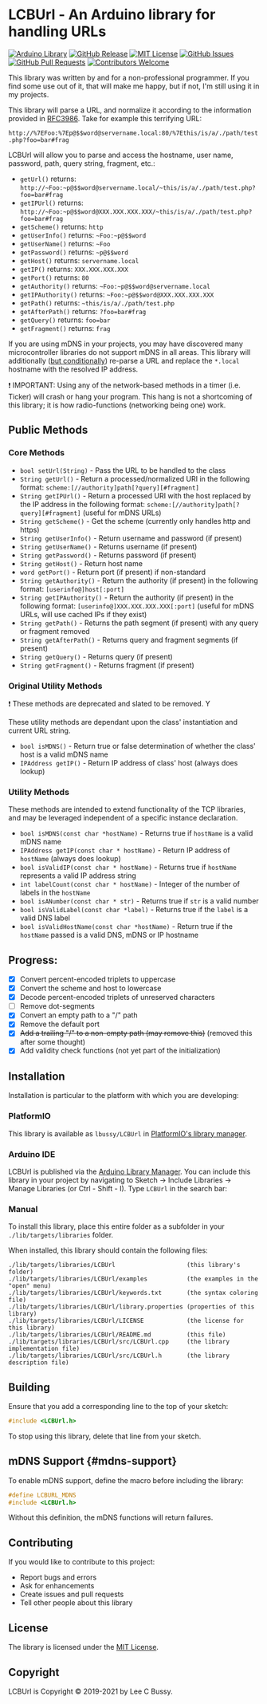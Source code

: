 # LCBUrl - An Arduino library for handling URLs

[![Arduino Library](https://www.ardu-badge.com/badge/LCBUrl.svg?style=plastic)](https://www.ardu-badge.com/LCBUrl)
[![GitHub Release](https://img.shields.io/github/v/release/lbussy/LCBUrl.svg?style=plastic)](https://github.com/lbussy/LCBUrl/releases)
[![MIT License](https://img.shields.io/github/license/lbussy/LCBUrl?style=plastic)](https://github.com/lbussy/LCBUrl/blob/master/LICENSE)
[![GitHub Issues](https://img.shields.io/github/issues/lbussy/LCBUrl?style=plastic)](http://github.com/lbussy/LCBUrl/issues)
[![GitHub Pull Requests](https://img.shields.io/github/issues-pr/lbussy/LCBUrl?style=plastic)](http://github.com/lbussy/LCBUrl/pulls)
[![Contributors Welcome](https://img.shields.io/badge/contributions-welcome-brightgreen.svg?style=plastic)](#Contributing)

This library was written by and for a non-professional programmer.  If you find some use out of it, that will make me happy, but if not, I'm still using it in my projects.

This library will parse a URL, and normalize it according to the information provided in [RFC3986](https://tools.ietf.org/html/rfc3986).  Take for example this terrifying URL:

`http://%7EFoo:%7Ep@$$word@servername.local:80/%7Ethis/is/a/./path/test.php?foo=bar#frag`

LCBUrl will allow you to parse and access the hostname, user name, password, path, query string, fragment, etc.:

- `getUrl()` returns: `http://~Foo:~p@$$word@servername.local/~this/is/a/./path/test.php?foo=bar#frag`
- `getIPUrl()` returns: `http://~Foo:~p@$$word@XXX.XXX.XXX.XXX/~this/is/a/./path/test.php?foo=bar#frag`
- `getScheme()` returns: `http`
- `getUserInfo()` returns: `~Foo:~p@$$word`
- `getUserName()` returns: `~Foo`
- `getPassword()` returns: `~p@$$word`
- `getHost()` returns: `servername.local`
- `getIP()` returns: `XXX.XXX.XXX.XXX`
- `getPort()` returns: `80`
- `getAuthority()` returns: `~Foo:~p@$$word@servername.local`
- `getIPAuthority()` returns: `~Foo:~p@$$word@XXX.XXX.XXX.XXX`
- `getPath()` returns: `~this/is/a/./path/test.php`
- `getAfterPath()` returns: `?foo=bar#frag`
- `getQuery()` returns: `foo=bar`
- `getFragment()` returns: `frag`

If you are using mDNS in your projects, you may have discovered many microcontroller libraries do not support mDNS in all areas.  This library will additionally ([but conditionally](#mdns-support)) re-parse a URL and replace the `*.local` hostname with the resolved IP address.

:exclamation: IMPORTANT: Using any of the network-based methods in a timer (i.e. Ticker) will crash or hang your program. This hang is not a shortcoming of this library; it is how radio-functions (networking being one) work.

## Public Methods

### Core Methods

- `bool setUrl(String)` - Pass the URL to be handled to the class
- `String getUrl()` - Return a processed/normalized URI in the following format: `scheme:[//authority]path[?query][#fragment]`
- `String getIPUrl()` - Return a processed URI with the host replaced by the IP address in the following format: `scheme:[//authority]path[?query][#fragment]` (useful for mDNS URLs)
- `String getScheme()` - Get the scheme (currently only handles http and https)
- `String getUserInfo()` - Return username and password (if present)
- `String getUserName()` - Returns username (if present)
- `String getPassword()` - Returns password (if present)
- `String getHost()` - Return host name
- `word getPort()` - Return port (if present) if non-standard
- `String getAuthority()` - Return the authority (if present) in the following format: `[userinfo@]host[:port]`
- `String getIPAuthority()` - Return the authority (if present) in the following format: `[userinfo@]XXX.XXX.XXX.XXX[:port]` (useful for mDNS URLs, will use cached IPs if they exist)
- `String getPath()` - Returns the path segment (if present) with any query or fragment removed
- `String getAfterPath()` - Returns query and fragment segments (if present)
- `String getQuery()` - Returns query (if present)
- `String getFragment()` - Returns fragment (if present)

### Original Utility Methods

:exclamation: These methods are deprecated and slated to be removed.  Y

These utility methods are dependant upon the class' instantiation and current URL string.

- `bool isMDNS()` - Return true or false determination of whether the class' host is a valid mDNS name
- `IPAddress getIP()` - Return IP address of class' host (always does lookup)

### Utility Methods

These methods are intended to extend functionality of the TCP libraries, and may be leveraged independent of a specific instance declaration.

- `bool isMDNS(const char *hostName)` - Returns true if `hostName` is a valid mDNS name
- `IPAddress getIP(const char * hostName)` - Return IP address of `hostName` (always does lookup)
- `bool isValidIP(const char * hostName)` - Returns true if `hostName` represents a valid IP address string
- `int labelCount(const char * hostName)` - Integer of the number of labels in the `hostName`
- `bool isANumber(const char * str)` - Returns true if `str` is a valid number
- `bool isValidLabel(const char *label)` - Returns true if the `label` is a valid DNS label
- `bool isValidHostName(const char *hostName)` - Return true if the `hostName` passed is a valid DNS, mDNS or IP hostname

## Progress:

- [X] Convert percent-encoded triplets to uppercase
- [X] Convert the scheme and host to lowercase
- [X] Decode percent-encoded triplets of unreserved characters
- [ ] Remove dot-segments
- [X] Convert an empty path to a "/" path
- [X] Remove the default port
- [X] ~~Add a trailing "/" to a non-empty path (may remove this)~~ (removed this after some thought)
- [X] Add validity check functions (not yet part of the initialization)

## Installation

Installation is particular to the platform with which you are developing:

### PlatformIO

This library is available as `lbussy/LCBUrl` in [PlatformIO's library manager](https://platformio.org/lib/show/6778/LCBUrl).

### Arduino IDE

LCBUrl is published via the [Arduino Library Manager](https://www.ardu-badge.com/LCBUrl).  You can include this library in your project by navigating to Sketch -> Include Libraries -> Manage Libraries (or Ctrl - Shift - I). Type `LCBUrl` in the search bar:

### Manual

To install this library, place this entire folder as a subfolder in your
`./lib/targets/libraries` folder.

When installed, this library should contain the following files:

```
./lib/targets/libraries/LCBUrl                    (this library's folder)
./lib/targets/libraries/LCBUrl/examples           (the examples in the "open" menu)
./lib/targets/libraries/LCBUrl/keywords.txt       (the syntax coloring file)
./lib/targets/libraries/LCBUrl/library.properties (properties of this library)
./lib/targets/libraries/LCBUrl/LICENSE            (the license for this library)
./lib/targets/libraries/LCBUrl/README.md          (this file)
./lib/targets/libraries/LCBUrl/src/LCBUrl.cpp     (the library implementation file)
./lib/targets/libraries/LCBUrl/src/LCBUrl.h       (the library description file)
```

## Building

Ensure that you add a corresponding line to the top of your sketch:

``` cpp
#include <LCBUrl.h>
```

To stop using this library, delete that line from your sketch.

## mDNS Support {#mdns-support}

To enable mDNS support, define the macro before including the library:

``` cpp
#define LCBURL_MDNS
#include <LCBUrl.h>
```

Without this definition, the mDNS functions will return failures.

## Contributing

If you would like to contribute to this project:

- Report bugs and errors
- Ask for enhancements
- Create issues and pull requests
- Tell other people about this library


## License

The library is licensed under the [MIT License](https://github.com/lbussy/LCBUrl/blob/master/LICENSE).


## Copyright

LCBUrl is Copyright &copy; 2019-2021 by Lee C Bussy.
